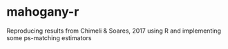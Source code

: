 # mahogany-r
Reproducing results from Chimeli &amp; Soares, 2017 using R and implementing some ps-matching estimators
